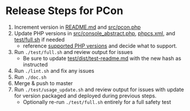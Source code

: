 # Release Steps for PCon
1. Increment version in [README.md](./README.md) and [src/pcon.php](./src/pcon.php)
1. Update PHP versions in [src/console_abstract.php](./src/console_abstract.php), [phpcs.xml](./phpcs.xml), and [test/full.sh](./test/full.sh) if needed
    - reference [supported PHP versions](https://www.php.net/supported-versions.php) and decide what to support.
1. Run `./test/full.sh` and review output for issues
    - Be sure to update [test/dist/test-readme.md](./test/dist/test-readme.md) with the new hash as instructed
1. Run `./lint.sh` and fix any issues
1. Run `./doc.sh`
1. Merge & push to master
1. Run `./test/usage_update.sh` and review output for issues with update for version packaged and deployed during previous steps.
    - Optionally re-run `./test/full.sh` entirely for a full safety test
